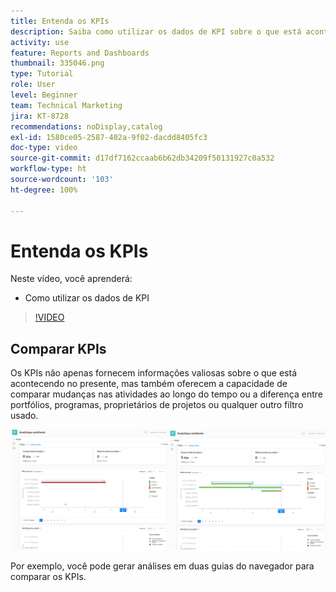 ```yaml
---
title: Entenda os KPIs
description: Saiba como utilizar os dados de KPI sobre o que está acontecendo no presente, bem como sobre as tendências passadas.
activity: use
feature: Reports and Dashboards
thumbnail: 335046.png
type: Tutorial
role: User
level: Beginner
team: Technical Marketing
jira: KT-8728
recommendations: noDisplay,catalog
exl-id: 1580ce05-2587-402a-9f02-dacdd8405fc3
doc-type: video
source-git-commit: d17df7162ccaab6b62db34209f50131927c0a532
workflow-type: ht
source-wordcount: '103'
ht-degree: 100%

---
```


# Entenda os KPIs

Neste vídeo, você aprenderá:

* Como utilizar os dados de KPI

>[!VIDEO](https://video.tv.adobe.com/v/335046/?quality=12&learn=on&enablevpops)

## Comparar KPIs

Os KPIs não apenas fornecem informações valiosas sobre o que está acontecendo no presente, mas também oferecem a capacidade de comparar mudanças nas atividades ao longo do tempo ou a diferença entre portfólios, programas, proprietários de projetos ou qualquer outro filtro usado.

![Uma imagem mostrando duas guias do navegador lado a lado](assets/section-2-0.png)

Por exemplo, você pode gerar análises em duas guias do navegador para comparar os KPIs.
